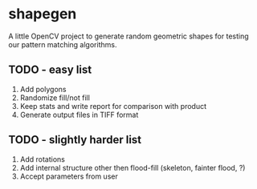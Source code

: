   shapegen
=======

A little OpenCV project to generate random geometric shapes for testing
our pattern matching algorithms.


TODO - easy list
-------

1. Add polygons
2. Randomize fill/not fill
3. Keep stats and write report for comparison with product
4. Generate output files in TIFF format


TODO - slightly harder list
-------

1. Add rotations
2. Add internal structure other then flood-fill (skeleton, fainter flood, ?)
3. Accept parameters from user


